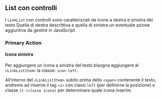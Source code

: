 ## List con controlli

I `LinkList` con controlli sono caratterizzati da icone a destra e sinistra del testo
Quella di destra descrittiva e quella di sinistra un eventuale azione aggiuntiva da gestire in JavaScript.

### Primary Action

#### Icona sinistra

Per aggiungere un icona a sinistra del testo bisogna aggiungere al `<LinkListItem>` la classe: `icon-left`.

All’interno del `<LinkListItem>` subito prima dello `<span>` contenente il testo, andremo ad inserire il tag `<i>` con classi `left` (per definirne la posizione) e classe `it-(classe icona)` per determinare quale icona inserire.
